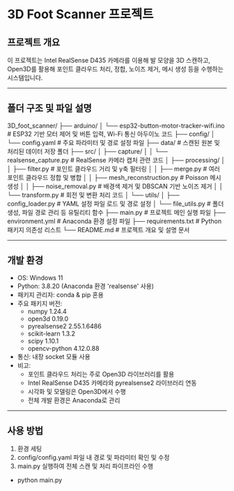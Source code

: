 # 3D Foot Scanner 프로젝트

## 프로젝트 개요
이 프로젝트는 Intel RealSense D435 카메라를 이용해 발 모양을 3D 스캔하고,  
Open3D를 활용해 포인트 클라우드 처리, 정합, 노이즈 제거, 메시 생성 등을 수행하는 시스템입니다.

---

## 폴더 구조 및 파일 설명

3D_foot_scanner/
├── arduino/
│ └── esp32-button-motor-tracker-wifi.ino  # ESP32 기반 모터 제어 및 버튼 입력, Wi-Fi 통신 아두이노 코드
├── config/
│ └── config.yaml  # 주요 파라미터 및 경로 설정 파일
├── data/  # 스캔된 원본 및 처리된 데이터 저장 폴더
├── src/
│ ├── capture/
│ │ └── realsense_capture.py  # RealSense 카메라 캡처 관련 코드
│ ├── processing/
│ │ ├── filter.py  # 포인트 클라우드 거리 및 y축 필터링
│ │ ├── merge.py  # 여러 포인트 클라우드 정합 및 병합
│ │ ├── mesh_reconstruction.py  # Poisson 메시 생성
│ │ ├── noise_removal.py  # 배경색 제거 및 DBSCAN 기반 노이즈 제거
│ │ └── transform.py  # 회전 및 변환 처리 코드
│ └── utils/
│   ├── config_loader.py  # YAML 설정 파일 로드 및 경로 설정
│   └── file_utils.py  # 폴더 생성, 파일 경로 관리 등 유틸리티 함수
├── main.py  # 프로젝트 메인 실행 파일
├── environment.yml  # Anaconda 환경 설정 파일
├── requirements.txt  # Python 패키지 의존성 리스트
└── README.md  # 프로젝트 개요 및 설명 문서

---

## 개발 환경

- OS: Windows 11  
- Python: 3.8.20 (Anaconda 환경 'realsense' 사용)  
- 패키지 관리자: conda & pip 혼용  
- 주요 패키지 버전:  
  - numpy 1.24.4  
  - open3d 0.19.0  
  - pyrealsense2 2.55.1.6486  
  - scikit-learn 1.3.2  
  - scipy 1.10.1  
  - opencv-python 4.12.0.88  
- 통신: 내장 socket 모듈 사용  
- 비고:  
  - 포인트 클라우드 처리는 주로 Open3D 라이브러리를 활용  
  - Intel RealSense D435 카메라와 pyrealsense2 라이브러리 연동  
  - 시각화 및 모델링은 Open3D에서 수행  
  - 전체 개발 환경은 Anaconda로 관리  

---

## 사용 방법

1. 환경 세팅  
2. config/config.yaml 파일 내 경로 및 파라미터 확인 및 수정
3. main.py 실행하여 전체 스캔 및 처리 파이프라인 수행  
- python main.py
